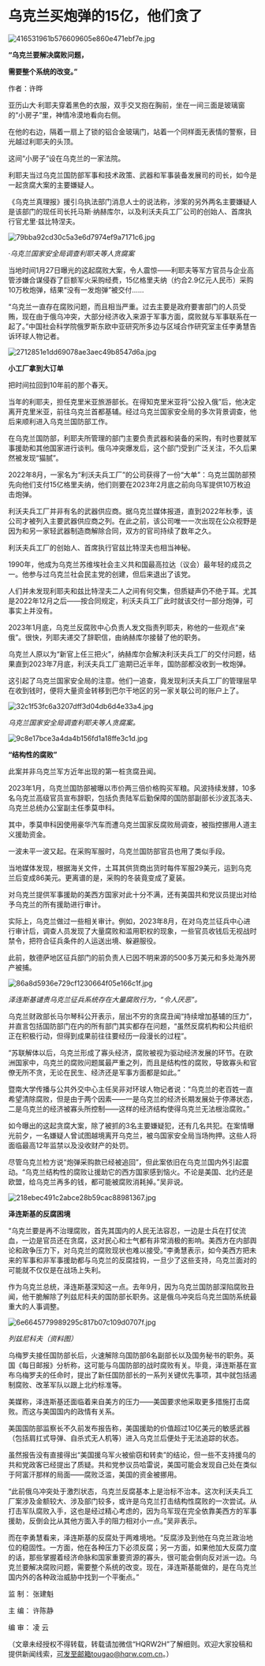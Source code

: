 # 乌克兰买炮弹的15亿，他们贪了

![416531961b576609605e860e471ebf7e.jpg](https://raw.githubusercontent.com/qqhsx/qqnews_image/main/2024/02/01/乌克兰买炮弹的15亿，他们贪了/416531961b576609605e860e471ebf7e.jpg)

**“乌克兰要解决腐败问题，**

**需要整个系统的改变。”**

作者：许晔

亚历山大·利耶夫穿着黑色的衣服，双手交叉抱在胸前，坐在一间三面是玻璃窗的“小房子”里，神情冷漠地看向右侧。

在他的右边，隔着一扇上了锁的铝合金玻璃门，站着一个同样面无表情的警察，目光越过利耶夫的头顶。

这间“小房子”设在乌克兰的一家法院。

利耶夫当过乌克兰国防部军事和技术政策、武器和军事装备发展司的司长，如今是一起贪腐大案的主要嫌疑人。

《乌克兰真理报》援引乌执法部门消息人士的说法称，涉案的另外两名主要嫌疑人是该部门的现任司长托马斯·纳赫库尔，以及利沃夫兵工厂公司的创始人、首席执行官尤里·兹比特涅夫。

![79bba92cd30c5a3e6d7974ef9a7171c6.jpg](https://raw.githubusercontent.com/qqhsx/qqnews_image/main/2024/02/01/乌克兰买炮弹的15亿，他们贪了/79bba92cd30c5a3e6d7974ef9a7171c6.jpg)

_·乌克兰国家安全局调查利耶夫等人贪腐案_

当地时间1月27日曝光的这起腐败大案，令人震惊——利耶夫等军方官员与企业高管涉嫌合谋侵吞了巨额军火采购经费，15亿格里夫纳（约合2.9亿元人民币）采购10万枚炮弹，结果“没有一发炮弹”被交付……

“乌克兰一直存在腐败问题，而且相当严重。过去主要是政府要害部门的人员受贿，现在由于俄乌冲突，大部分经济收入来源于军事方面，腐败就与军事联系在一起了。”中国社会科学院俄罗斯东欧中亚研究所多边与区域合作研究室主任李勇慧告诉环球人物记者。

![2712851e1dd69078ae3aec49b8547d6a.jpg](https://raw.githubusercontent.com/qqhsx/qqnews_image/main/2024/02/01/乌克兰买炮弹的15亿，他们贪了/2712851e1dd69078ae3aec49b8547d6a.jpg)

**小工厂拿到大订单**

把时间拉回到10年前的那个春天。

当年的利耶夫，担任克里米亚旅游部长。在得知克里米亚将“公投入俄”后，他决定离开克里米亚，前往乌克兰首都基辅。经过乌克兰国家安全局的多次背景调查，他后来顺利进入乌克兰国防部工作。

在乌克兰国防部，利耶夫所管理的部门主要负责武器和装备的采购，有时也要就军事援助和其他国家进行谈判。俄乌冲突爆发后，这个部门受到广泛关注，不久后果然被发现“猫腻”。

2022年8月，一家名为“利沃夫兵工厂”的公司获得了一份“大单”：乌克兰国防部预先向他们支付15亿格里夫纳，他们则要在2023年2月底之前向乌军提供10万枚迫击炮弹。

利沃夫兵工厂并非有名的武器供应商。据乌克兰媒体报道，直到2022年秋季，该公司才被列入主要武器供应商之列。在此之前，该公司唯一一次出现在公众视野是因为和另一家轻武器制造商解除合同，双方的官司持续了数年之久。

利沃夫兵工厂的创始人、首席执行官兹比特涅夫也相当神秘。

1990年，他成为乌克兰苏维埃社会主义共和国最高拉达（议会）最年轻的成员之一。他参与过乌克兰社会民主党的创建，但后来退出了该党。

人们并未发现利耶夫和兹比特涅夫二人之间有何交集，但质疑声仍不绝于耳。尤其是2022年12月之后——按合同规定，利沃夫兵工厂此时就该交付一部分炮弹，可事实上并没有。

2023年1月底，乌克兰反腐败中心负责人发文指责列耶夫，称他的一些观点“亲俄”。很快，列耶夫递交了辞职信，由纳赫库尔接替了他的职务。

乌克兰人原以为“新官上任三把火”，纳赫库尔会解决利沃夫兵工厂的交付问题，结果直到2023年7月底，利沃夫兵工厂逾期已近半年，国防部都没收到一枚炮弹。

这引起了乌克兰国家安全局的注意。他们一追查，竟发现利沃夫兵工厂的管理层早在收到钱时，便将大量资金转移到巴尔干地区的另一家关联公司的账户上了。

![32c1f53fc6a3207dff3d04db6d4e33a4.jpg](https://raw.githubusercontent.com/qqhsx/qqnews_image/main/2024/02/01/乌克兰买炮弹的15亿，他们贪了/32c1f53fc6a3207dff3d04db6d4e33a4.jpg)

 _乌克兰国家安全局调查利耶夫等人贪腐案。_

![9c8e17bce3a4da4b156fd1a18ffe3c1d.jpg](https://raw.githubusercontent.com/qqhsx/qqnews_image/main/2024/02/01/乌克兰买炮弹的15亿，他们贪了/9c8e17bce3a4da4b156fd1a18ffe3c1d.jpg)

**“结构性的腐败”**

此案并非乌克兰军方近年出现的第一桩贪腐丑闻。

2023年1月，乌克兰国防部被曝以市价两三倍价格购买军粮。风波持续发酵，10多名乌克兰高级官员宣布辞职，包括负责陆军后勤保障的国防部副部长沙波瓦洛夫、乌克兰总统办公室副主任季莫申科。

其中，季莫申科因使用豪华汽车而遭乌克兰国家反腐败局调查，被指控挪用人道主义援助资金。

一波未平一波又起。在采购军服时，乌克兰国防部官员也用了类似手段。

当地媒体发现，根据海关文件，土耳其供货商出货时每件军服29美元，运到乌克兰后变成86美元。更离谱的是，采购的冬装竟变成了夏装。

对乌克兰提供军事援助的美西方国家对此十分不满，还有美国共和党议员提出对给予乌克兰的所有援助进行审计。

实际上，乌克兰做过一些相关审计。例如，2023年8月，在对乌克兰征兵中心进行审计后，调查人员发现了大量腐败和滥用职权的现象，一些官员收钱后无视战时禁令，把符合征兵条件的人运送出境、躲避服役。

此前，敖德萨地区征兵部门的前负责人已因不明来源的500多万美元和多处海外房产被捕。

![86a8d5936e729cf1230664f05e166c1f.jpg](https://raw.githubusercontent.com/qqhsx/qqnews_image/main/2024/02/01/乌克兰买炮弹的15亿，他们贪了/86a8d5936e729cf1230664f05e166c1f.jpg)

_泽连斯基谴责乌克兰征兵系统存在大量腐败行为，“令人厌恶”。_

乌克兰财政部长马尔琴科公开表示，层出不穷的贪腐丑闻“持续增加基辅的压力”，并直言包括国防部门在内的所有部门其实都存在问题，“虽然反腐机构和公共组织正在积极行动，但得到成果前往往要经历一段漫长的过程”。

“苏联解体以后，乌克兰形成了寡头经济，腐败被视为驱动经济发展的环节。在欧洲国家中，乌克兰的腐败问题属最严重之列，而且是结构性的腐败，导致寡头和官僚无所不贪，无论在民生、经济还是军事方面都是如此。”

暨南大学传播与公共外交中心主任吴非对环球人物记者说：“乌克兰的老百姓一直希望清除腐败，但是由于两个因素——一是乌克兰的经济长期发展处于停滞状态，二是乌克兰的经济被寡头所控制——这样的经济结构使得乌克兰无法根治腐败。”

如今曝出的这起贪腐大案，除了被抓的3名主要嫌疑犯，还有几名共犯。在案情曝光前夕，一名嫌疑人曾试图越境离开乌克兰，被乌国家安全局当场拘押。这些人将面临最高12年监禁以及没收财产的处罚。

尽管乌克兰检方说“炮弹采购款已经被追回”，但此案依旧在乌克兰国内外引起震动。“乌克兰结构性的腐败让援助它的西方国家感到恼火。不论是美国、北约还是欧盟，给乌克兰再多的钱，都可能被腐败消耗掉。”吴非说。

![218ebec491c2abce28b59cac88981367.jpg](https://raw.githubusercontent.com/qqhsx/qqnews_image/main/2024/02/01/乌克兰买炮弹的15亿，他们贪了/218ebec491c2abce28b59cac88981367.jpg)

**泽连斯基的反腐困境**

“乌克兰要是再不治理腐败，首先其国内的人民无法容忍，一边是士兵在打仗流血，一边是官员还在贪腐，这对民心和士气都有非常消极的影响。美西方在内部舆论和政争压力下，对乌克兰的腐败现状也难以接受。”李勇慧表示，如今美西方把未来的军事和非军事援助都与乌克兰的反腐挂钩，一旦少了这些支持，乌克兰面对的可能就不仅仅是在战场上失利。

作为乌克兰总统，泽连斯基深知这一点。去年9月，因为乌克兰国防部深陷腐败丑闻，他干脆解除了列兹尼科夫的国防部长职务。这是俄乌冲突后乌克兰国防系统最重大的人事调整。

![6e6645779989295c817b07c109d0707f.jpg](https://raw.githubusercontent.com/qqhsx/qqnews_image/main/2024/02/01/乌克兰买炮弹的15亿，他们贪了/6e6645779989295c817b07c109d0707f.jpg)

_列兹尼科夫（资料图）_

乌梅罗夫接任国防部长后，火速解除乌国防部6名副部长以及国务秘书的职务。英国《每日邮报》分析称，这可能与乌国防部的战时腐败有关。毕竟，泽连斯基在宣布乌梅罗夫的任命时，提出了新任国防部长的一系列关键优先事项，其中就包括遏制腐败、改革军队以跟上北约标准等。

美媒称，泽连斯基还面临着来自美方的压力——美国要求他采取更多措施打击腐败。而这与美国国内的政情有关系。

美国国防部监察长不久前发布报告称，美国援助的价值超过10亿美元的敏感武器（包括肩扛式导弹、自杀式无人机等）进入乌克兰后便处于无法追踪的状态。

虽然报告没有直接得出“美国援乌军火被偷窃和转卖”的结论，但一些不支持援乌的共和党政客已经提出了质疑。共和党参议员哈雷说，美国可能会发现自己处在类似于阿富汗那样的局面——腐败泛滥，美国的资金被挪用。

“此前俄乌冲突处于激烈状态，乌克兰反腐基本上是治标不治本。这次利沃夫兵工厂案涉及金额较大、涉及部门较多，或许是乌克兰打击结构性腐败的一次尝试。从打击军队腐败入手，这也是经过精心考虑的，因为乌军现在完全依靠美西方的军事援助，反倒会比从其他方面入手的阻力相对小一点。”吴非表示。

而在李勇慧看来，泽连斯基的反腐处于两难境地。“反腐涉及到他在乌克兰政治地位的稳固性。一方面，他在各种压力下必须反腐；另一方面，如果他加大反腐力度的话，那些掌握着经济命脉和国家重要资源的寡头，很可能会倒向反对派一边。乌克兰要解决腐败问题，需要整个系统的改变。现在，泽连斯基能做的，是在乌克兰国内外的各种政治威胁中找到一个平衡点。”

监 制： 张建魁

主 编： 许陈静

编 审： 凌 云

（文章未经授权不得转载，转载请加微信“HQRW2H”了解细则。欢迎大家投稿和提供新闻线索，可发至邮箱tougao@hqrw.com.cn。）

